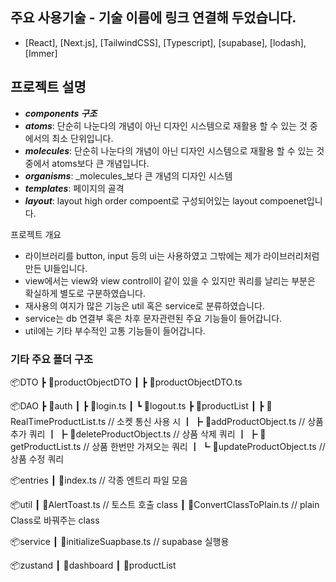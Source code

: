 ## 주요 사용기술 - 기술 이름에 링크 연결해 두었습니다.
- [React], [Next.js], [TailwindCSS], [Typescript], [supabase], [lodash], [Immer]

## 프로젝트 설명
- **_components 구조_**
- **_atoms_**: 단순히 나눈다의 개념이 아닌 디자인 시스템으로 재활용 할 수 있는 것 중에서의 최소 단위입니다.
- **_molecules_**: 단순히 나눈다의 개념이 아닌 디자인 시스템으로 재활용 할 수 있는 것 중에서 atoms보다 큰 개념입니다.
- **_organisms_**: _molecules_보다 큰 개념의 디자인 시스템
- **_templates_**: 페이지의 골격
- **_layout_**: layout high order compoent로 구성되어있는 layout compoenet입니다.

프로젝트 개요
- 라이브러리를 button, input 등의 ui는 사용하였고 그밖에는 제가 라이브러리처럼 만든 UI들입니다.
- view에서는 view와 view controll이 같이 있을 수 있지만 쿼리를 날리는 부분은 확실하게 별도로 구분하였습니다.
- 재사용의 여지가 많은 기능은 util 혹은 service로 분류하였습니다.
- service는 db 연결부 혹은 차후 문자관련된 주요 기능들이 들어갑니다.
- util에는 기타 부수적인 고통 기능들이 들어갑니다. 


### 기타 주요 폴더 구조
📦DTO
 ┣ 📂productObjectDTO
 ┃ ┣ 📜productObjectDTO.ts

📦DAO
 ┣ 📂auth
 ┃ ┣ 📜login.ts
 ┃ ┗ 📜logout.ts
 ┣ 📂productList 
 ┃ ┣ 📜RealTimeProductList.ts // 소켓 통신 사용 시
 ┃ ┣ 📜addProductObject.ts // 상품 추가 쿼리
 ┃ ┣ 📜deleteProductObject.ts // 상품 삭제 쿼리
 ┃ ┣ 📜getProductList.ts // 상품 한번만 가져오는 쿼리
 ┃ ┗ 📜updateProductObject.ts // 상품 수정 쿼리

📦entries
 ┃ 📜index.ts // 각종 엔트리 파일 모음
 
📦util
 ┃ 📜AlertToast.ts // 토스트 호출 class
 ┃ 📜ConvertClassToPlain.ts // plain Class로 바꿔주는 class
 
📦service
 ┃ 📜initializeSuapbase.ts // supabase 실행용
 
📦zustand
 ┃ 📜dashboard
 ┃ 📜productList

